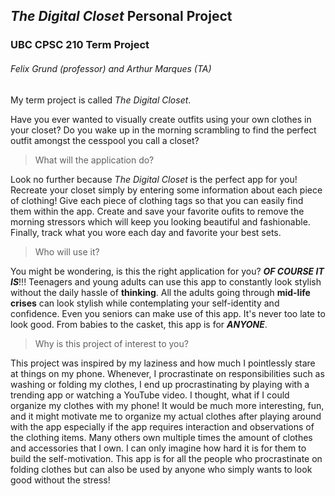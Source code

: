 ## *The Digital Closet* Personal Project
### UBC CPSC 210 Term Project
###### Felix Grund (professor) and Arthur Marques (TA)

My term project is called *The Digital Closet*.   

Have you ever wanted to visually create outfits using your own clothes in your closet? Do you 
wake up in the morning scrambling to find the perfect outfit amongst the cesspool you call a closet?<br>

> What will the application do?<br>

Look no further because *The Digital Closet* is the perfect app for you! Recreate your closet simply by
entering some information about each piece of clothing! Give each piece of clothing tags so that you
can easily find them within the app. Create and save your favorite oufits to remove the morning stressors
which will keep you looking beautiful and fashionable. Finally, track what you wore each day and favorite
your best sets.

> Who will use it?<br>

You might be wondering, is this the right application for you? ***OF COURSE IT IS***!!! Teenagers and young 
adults can use this app to constantly look stylish without the daily hassle of **thinking**. All the adults
going through **mid-life crises** can look stylish while contemplating your self-identity and confidence. Even
you seniors can make use of this app. It's never too late to look good. From babies to the casket, this app is
for ***ANYONE***.

> Why is this project of interest to you?<br>

This project was inspired by my laziness and how much I pointlessly stare at things on my phone. Whenever, I procrastinate
on responsibilities such as washing or folding my clothes, I end up procrastinating by playing with a trending app
or watching a YouTube video. I thought, what if I could organize my clothes with my phone! It would be
much more interesting, fun, and it might motivate me to organize my actual clothes after playing around
with the app especially if the app requires interaction and observations of the clothing items. Many others own 
multiple times the amount of clothes and accessories that I own. I can only imagine how hard it is for them to 
build the self-motivation. This app is for all the people who procrastinate on folding clothes but can also
be used by anyone who simply wants to look good without the stress!








